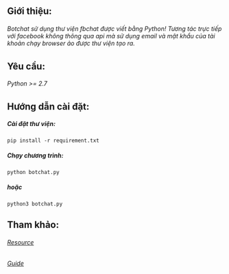 ## Giới thiệu:
###### Botchat sử dụng thư viện fbchat được viết bằng Python! Tương tác trực tiếp với facebook không thông qua api mà sử dụng email và mật khẩu của tài khoản chạy browser ảo được thư viện tạo ra.

## Yêu cầu:
###### Python >= 2.7
## Hướng dẫn cài đặt:
##### Cài đặt thư viện:
`pip install -r requirement.txt`
##### Chạy chương trình:
`python botchat.py`
##### hoặc
`python3 botchat.py`
## Tham khảo:
###### [Resource](https://github.com/carpedm20/fbchat/)
###### [Guide](https://fbchat.readthedocs.io/en/master/)
